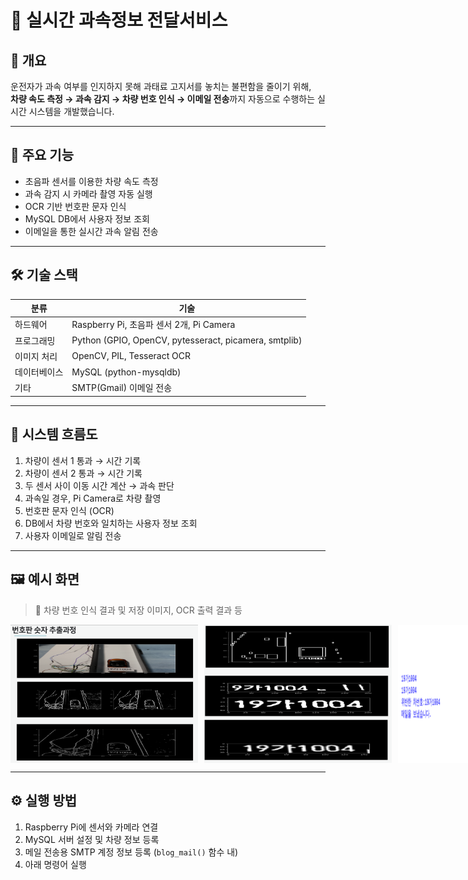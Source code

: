 # 🚗 실시간 과속정보 전달서비스

## 📌 개요

운전자가 과속 여부를 인지하지 못해 과태료 고지서를 놓치는 불편함을 줄이기 위해,  
**차량 속도 측정 → 과속 감지 → 차량 번호 인식 → 이메일 전송**까지 자동으로 수행하는 실시간 시스템을 개발했습니다.

---

## 🎯 주요 기능

- 초음파 센서를 이용한 차량 속도 측정
- 과속 감지 시 카메라 촬영 자동 실행
- OCR 기반 번호판 문자 인식
- MySQL DB에서 사용자 정보 조회
- 이메일을 통한 실시간 과속 알림 전송

---

## 🛠 기술 스택

| 분류 | 기술 |
|------|------|
| 하드웨어 | Raspberry Pi, 초음파 센서 2개, Pi Camera |
| 프로그래밍 | Python (GPIO, OpenCV, pytesseract, picamera, smtplib) |
| 이미지 처리 | OpenCV, PIL, Tesseract OCR |
| 데이터베이스 | MySQL (python-mysqldb) |
| 기타 | SMTP(Gmail) 이메일 전송 |

---

## 🔁 시스템 흐름도

1. 차량이 센서 1 통과 → 시간 기록
2. 차량이 센서 2 통과 → 시간 기록
3. 두 센서 사이 이동 시간 계산 → 과속 판단
4. 과속일 경우, Pi Camera로 차량 촬영
5. 번호판 문자 인식 (OCR)
6. DB에서 차량 번호와 일치하는 사용자 정보 조회
7. 사용자 이메일로 알림 전송

---

## 🖼 예시 화면

> 📸 차량 번호 인식 결과 및 저장 이미지, OCR 출력 결과 등
<div style="display: flex;">
    <img src="추출과정1.png" alt="번호판 추출과정1" style="width: 300px; margin-right: 10px;">
    <img src="추출과정2.png" alt="번호판 추출과정2" style="width: 300px; margin-right: 10px;">
    <img src="결과.png" alt="이메일 전송화면" style="width: 300px;">
</div>

---

## ⚙️ 실행 방법

1. Raspberry Pi에 센서와 카메라 연결
2. MySQL 서버 설정 및 차량 정보 등록
3. 메일 전송용 SMTP 계정 정보 등록 (`blog_mail()` 함수 내)
4. 아래 명령어 실행
